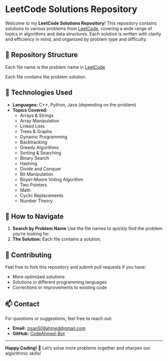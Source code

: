 # LeetCode Solutions Repository

Welcome to my **LeetCode Solutions Repository**! This repository contains solutions to various problems from [LeetCode](https://leetcode.com/), covering a wide range of topics in algorithms and data structures. Each solution is written with clarity and efficiency in mind, and organized by problem type and difficulty.

## 📂 Repository Structure

Each file name is the problem name in [LeetCode](https://leetcode.com/)

Each file contains the problem solution.

## 🚀 Technologies Used

- **Languages:** C++, Python, Java (depending on the problem)
- **Topics Covered:**
  - Arrays & Strings
  - Array Manipulation
  - Linked Lists
  - Trees & Graphs
  - Dynamic Programming
  - Backtracking
  - Greedy Algorithms
  - Sorting & Searching
  - Binary Search
  - Hashing
  - Divide and Conquer
  - Bit Manipulation
  - Boyer-Moore Voting Algorithm
  - Two Pointers
  - Math
  - Cyclic Replacements
  - Number Theory

## 📖 How to Navigate

1. **Search by Problem Name** Use the file names to quickly find the problem you’re looking for.
3. **The Solution:** Each file contains a solution.

## 📝 Contributing

Feel free to fork this repository and submit pull requests if you have:
- More optimized solutions
- Solutions in different programming languages
- Corrections or improvements to existing code

## 📫 Contact

For questions or suggestions, feel free to reach out:

- **Email:** zisan508ahmed@gmail.com
- **GitHub:** [CodeAhmed-Bot](https://github.com/CodeAhmed-Bot)

---

**Happy Coding!** 🎯 Let’s solve more problems together and sharpen our algorithmic skills!

